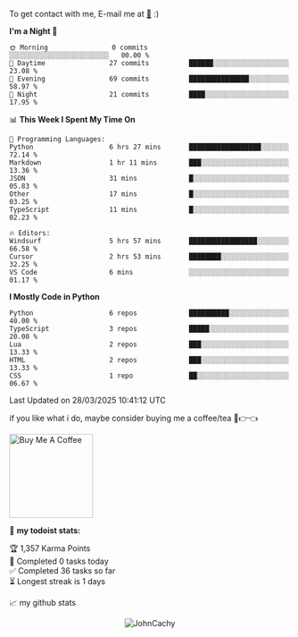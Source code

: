 To get contact with me, E-mail me at [📧](mailto:johncachy@amiverse.uk) :)


<!--START_SECTION:waka-->
**I'm a Night 🦉** 

```text
🌞 Morning                0 commits           ░░░░░░░░░░░░░░░░░░░░░░░░░   00.00 % 
🌆 Daytime                27 commits          ██████░░░░░░░░░░░░░░░░░░░   23.08 % 
🌃 Evening                69 commits          ███████████████░░░░░░░░░░   58.97 % 
🌙 Night                  21 commits          ████░░░░░░░░░░░░░░░░░░░░░   17.95 % 
```


📊 **This Week I Spent My Time On** 

```text
💬 Programming Languages: 
Python                   6 hrs 27 mins       ██████████████████░░░░░░░   72.14 % 
Markdown                 1 hr 11 mins        ███░░░░░░░░░░░░░░░░░░░░░░   13.36 % 
JSON                     31 mins             █░░░░░░░░░░░░░░░░░░░░░░░░   05.83 % 
Other                    17 mins             █░░░░░░░░░░░░░░░░░░░░░░░░   03.25 % 
TypeScript               11 mins             █░░░░░░░░░░░░░░░░░░░░░░░░   02.23 % 

🔥 Editors: 
Windsurf                 5 hrs 57 mins       █████████████████░░░░░░░░   66.58 % 
Cursor                   2 hrs 53 mins       ████████░░░░░░░░░░░░░░░░░   32.25 % 
VS Code                  6 mins              ░░░░░░░░░░░░░░░░░░░░░░░░░   01.17 % 
```

**I Mostly Code in Python** 

```text
Python                   6 repos             ██████████░░░░░░░░░░░░░░░   40.00 % 
TypeScript               3 repos             █████░░░░░░░░░░░░░░░░░░░░   20.00 % 
Lua                      2 repos             ███░░░░░░░░░░░░░░░░░░░░░░   13.33 % 
HTML                     2 repos             ███░░░░░░░░░░░░░░░░░░░░░░   13.33 % 
CSS                      1 repo              ██░░░░░░░░░░░░░░░░░░░░░░░   06.67 % 
```




 Last Updated on 28/03/2025 10:41:12 UTC
<!--END_SECTION:waka-->

if you like what i do, maybe consider buying me a coffee/tea 🥺👉👈

<a href="https://buymeacoffee.com/johncachy" target="_blank"><img src="https://cdn.buymeacoffee.com/buttons/v2/default-red.png" alt="Buy Me A Coffee" width="150" ></a>

🚧 **my todoist stats:**

<!-- TODO-IST:START -->
🏆  1,357 Karma Points           
🌸  Completed 0 tasks today           
✅  Completed 36 tasks so far           
⏳  Longest streak is 1 days
<!-- TODO-IST:END -->

📈 my github stats

<p align="center"> <img src="https://github-readme-stats.vercel.app/api?username=chinshunyu&show_icons=true&theme=gotham" alt="JohnCachy" />




